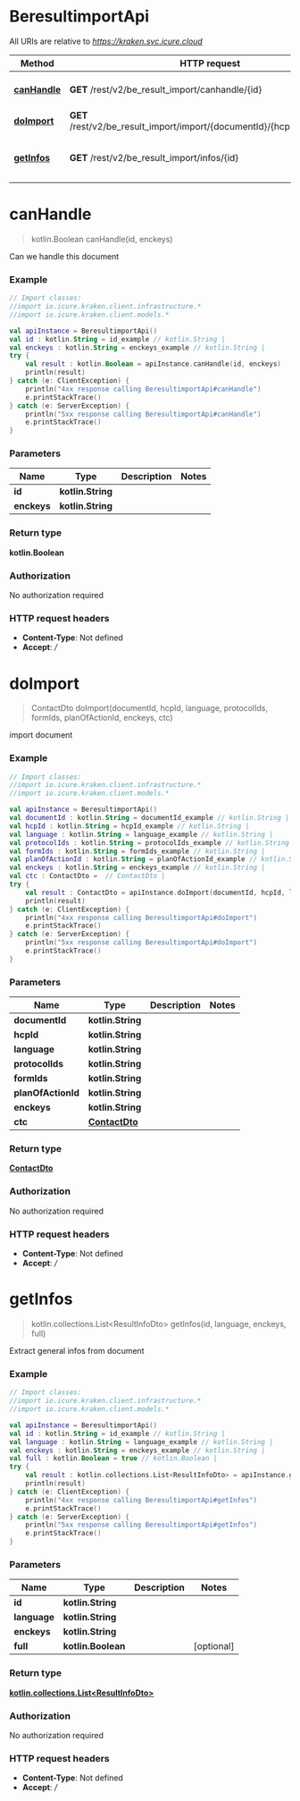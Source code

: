# BeresultimportApi

All URIs are relative to *https://kraken.svc.icure.cloud*

Method | HTTP request | Description
------------- | ------------- | -------------
[**canHandle**](BeresultimportApi.md#canHandle) | **GET** /rest/v2/be_result_import/canhandle/{id} | Can we handle this document
[**doImport**](BeresultimportApi.md#doImport) | **GET** /rest/v2/be_result_import/import/{documentId}/{hcpId}/{language} | import document
[**getInfos**](BeresultimportApi.md#getInfos) | **GET** /rest/v2/be_result_import/infos/{id} | Extract general infos from document


<a name="canHandle"></a>
# **canHandle**
> kotlin.Boolean canHandle(id, enckeys)

Can we handle this document

### Example
```kotlin
// Import classes:
//import io.icure.kraken.client.infrastructure.*
//import io.icure.kraken.client.models.*

val apiInstance = BeresultimportApi()
val id : kotlin.String = id_example // kotlin.String | 
val enckeys : kotlin.String = enckeys_example // kotlin.String | 
try {
    val result : kotlin.Boolean = apiInstance.canHandle(id, enckeys)
    println(result)
} catch (e: ClientException) {
    println("4xx response calling BeresultimportApi#canHandle")
    e.printStackTrace()
} catch (e: ServerException) {
    println("5xx response calling BeresultimportApi#canHandle")
    e.printStackTrace()
}
```

### Parameters

Name | Type | Description  | Notes
------------- | ------------- | ------------- | -------------
 **id** | **kotlin.String**|  |
 **enckeys** | **kotlin.String**|  |

### Return type

**kotlin.Boolean**

### Authorization

No authorization required

### HTTP request headers

 - **Content-Type**: Not defined
 - **Accept**: */*

<a name="doImport"></a>
# **doImport**
> ContactDto doImport(documentId, hcpId, language, protocolIds, formIds, planOfActionId, enckeys, ctc)

import document

### Example
```kotlin
// Import classes:
//import io.icure.kraken.client.infrastructure.*
//import io.icure.kraken.client.models.*

val apiInstance = BeresultimportApi()
val documentId : kotlin.String = documentId_example // kotlin.String | 
val hcpId : kotlin.String = hcpId_example // kotlin.String | 
val language : kotlin.String = language_example // kotlin.String | 
val protocolIds : kotlin.String = protocolIds_example // kotlin.String | 
val formIds : kotlin.String = formIds_example // kotlin.String | 
val planOfActionId : kotlin.String = planOfActionId_example // kotlin.String | 
val enckeys : kotlin.String = enckeys_example // kotlin.String | 
val ctc : ContactDto =  // ContactDto | 
try {
    val result : ContactDto = apiInstance.doImport(documentId, hcpId, language, protocolIds, formIds, planOfActionId, enckeys, ctc)
    println(result)
} catch (e: ClientException) {
    println("4xx response calling BeresultimportApi#doImport")
    e.printStackTrace()
} catch (e: ServerException) {
    println("5xx response calling BeresultimportApi#doImport")
    e.printStackTrace()
}
```

### Parameters

Name | Type | Description  | Notes
------------- | ------------- | ------------- | -------------
 **documentId** | **kotlin.String**|  |
 **hcpId** | **kotlin.String**|  |
 **language** | **kotlin.String**|  |
 **protocolIds** | **kotlin.String**|  |
 **formIds** | **kotlin.String**|  |
 **planOfActionId** | **kotlin.String**|  |
 **enckeys** | **kotlin.String**|  |
 **ctc** | [**ContactDto**](.md)|  |

### Return type

[**ContactDto**](ContactDto.md)

### Authorization

No authorization required

### HTTP request headers

 - **Content-Type**: Not defined
 - **Accept**: */*

<a name="getInfos"></a>
# **getInfos**
> kotlin.collections.List&lt;ResultInfoDto&gt; getInfos(id, language, enckeys, full)

Extract general infos from document

### Example
```kotlin
// Import classes:
//import io.icure.kraken.client.infrastructure.*
//import io.icure.kraken.client.models.*

val apiInstance = BeresultimportApi()
val id : kotlin.String = id_example // kotlin.String | 
val language : kotlin.String = language_example // kotlin.String | 
val enckeys : kotlin.String = enckeys_example // kotlin.String | 
val full : kotlin.Boolean = true // kotlin.Boolean | 
try {
    val result : kotlin.collections.List<ResultInfoDto> = apiInstance.getInfos(id, language, enckeys, full)
    println(result)
} catch (e: ClientException) {
    println("4xx response calling BeresultimportApi#getInfos")
    e.printStackTrace()
} catch (e: ServerException) {
    println("5xx response calling BeresultimportApi#getInfos")
    e.printStackTrace()
}
```

### Parameters

Name | Type | Description  | Notes
------------- | ------------- | ------------- | -------------
 **id** | **kotlin.String**|  |
 **language** | **kotlin.String**|  |
 **enckeys** | **kotlin.String**|  |
 **full** | **kotlin.Boolean**|  | [optional]

### Return type

[**kotlin.collections.List&lt;ResultInfoDto&gt;**](ResultInfoDto.md)

### Authorization

No authorization required

### HTTP request headers

 - **Content-Type**: Not defined
 - **Accept**: */*

